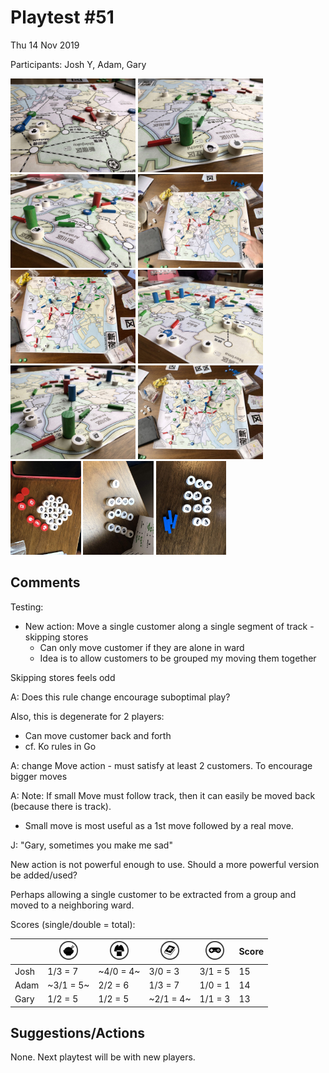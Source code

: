 # Playtest #51

Thu 14 Nov 2019

Participants: Josh Y, Adam, Gary

<img src="images/pt51/pt51-3118.jpg" height="150px"/> <img src="images/pt51/pt51-3119.jpg" height="150px"/> <img src="images/pt51/pt51-3120.jpg" height="150px"/> <img src="images/pt51/pt51-3121.jpg" height="150px"/> <img src="images/pt51/pt51-3122.jpg" height="150px"/> <img src="images/pt51/pt51-3123.jpg" height="150px"/> <img src="images/pt51/pt51-3124.jpg" height="150px"/> <img src="images/pt51/pt51-3125.jpg" height="150px"/> <img src="images/pt51/pt51-3126.jpg" height="150px"/> <img src="images/pt51/pt51-3127.jpg" height="150px"/> <img src="images/pt51/pt51-3128.jpg" height="150px"/> 

## Comments

Testing:

* New action: Move a single customer along a single segment of track - skipping stores
	* Can only move customer if they are alone in ward
	* Idea is to allow customers to be grouped my moving them together

Skipping stores feels odd

A: Does this rule change encourage suboptimal play?

Also, this is degenerate for 2 players:

* Can move customer back and forth
* cf. Ko rules in Go

A: change Move action - must satisfy at least 2 customers. To encourage bigger moves

A: Note: If small Move must follow track, then it can easily be moved back (because there is track).

* Small move is most useful as a 1st move followed by a real move.

J: "Gary, sometimes you make me sad"

New action is not powerful enough to use. Should a more powerful version be added/used?

Perhaps allowing a single customer to be extracted from a group and moved to a neighboring ward.

Scores (single/double = total):

|         |  <img src="../components/customers/food.png" height="30px"/>  |  <img src="../components/customers/clothing.png" height="30px"/>  |  <img src="../components/customers/books.png" height="30px"/>  |  <img src="../components/customers/electronics.png" height="30px"/>  | Score |
| ------- | --- | --- | --- | --- | --- |
| Josh    | 1/3 = 7 |~4/0 = 4~| 3/0 = 3 | 3/1 = 5  | 15 |
| Adam    |~3/1 = 5~| 2/2 = 6 | 1/3 = 7 | 1/0 = 1  | 14 |
| Gary    | 1/2 = 5 | 1/2 = 5 |~2/1 = 4~| 1/1 = 3  | 13 |

## Suggestions/Actions

None. Next playtest will be with new players.